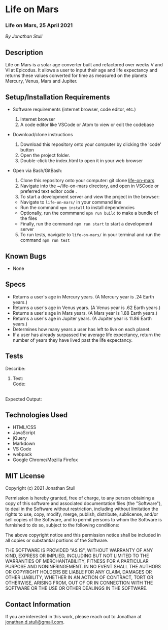 # Life on Mars

### Life on Mars, 25 April 2021

_By Jonathan Stull_

## **Description**

Life on Mars is a solar age converter built and refactored over weeks V and VI at Epicodus. It allows a user to input their age and life expectancy and returns these values converted for time as measured on the planets Mercury, Venus, Mars and Jupiter.

## **Setup/Installation Requirements**

* Software requirements (internet browser, code editor, etc.)
  1. Internet browser
  2. A code editor like VSCode or Atom to view or edit the codebase

* Download/clone instructions
  1. Download this repository onto your computer by clicking the 'code' button
  2. Open the project folder.
  3. Double-click the index.html to open it in your web browser

* Open via Bash/GitBash:
  1. Clone this repository onto your computer: git clone [life-on-mars](https://github.com/jonathanstull/life-on-mars.git)
  2. Navigate into the ~/life-on-mars directory, and open in VSCode or preferred text editor code .
  4. To start a development server and view the project in the browser:
    * Navigate to `life-on-mars/` in your command line
    * Run the command `npm install` to install dependencies
    * Optionally, run the commmand `npm run build` to make a bundle of the files
    * Finally, run the command `npm run start` to start a development server
  5. To run tests, navigate to `life-on-mars/` in your terminal and run the command `npm run test`

## **Known Bugs**

* None

## **Specs**

* Returns a user's age in Mercury years. (A Mercury year is .24 Earth years.)
* Returns a user's age in Venus years. (A Venus year is .62 Earth years.)
* Returns a user's age in Mars years. (A Mars year is 1.88 Earth years.)
* Returns a user's age in Jupiter years. (A Jupiter year is 11.86 Earth years.)
* Determines how many years a user has left to live on each planet.
* If a user has already surpassed the average life expectancy, return the number of years they have lived past the life expectancy.

## **Tests**

Describe: 
  1. Test: <br>
  Code: <br>
  <br>
  Expected Output: <br>

## **Technologies Used**

* HTML/CSS
* JavaScript
* jQuery
* Markdown
* VS Code
* webpack
* Google Chrome/Mozilla Firefox

## **MIT License**

Copyright (c) 2021 Jonathan Stull

Permission is hereby granted, free of charge, to any person obtaining a copy of this software and associated documentation files (the "Software"), to deal in the Software without restriction, including without limitation the rights to use, copy, modify, merge, publish, distribute, sublicense, and/or sell copies of the Software, and to permit persons to whom the Software is furnished to do so, subject to the following conditions:

The above copyright notice and this permission notice shall be included in all copies or substantial portions of the Software.

THE SOFTWARE IS PROVIDED "AS IS", WITHOUT WARRANTY OF ANY KIND, EXPRESS OR IMPLIED, INCLUDING BUT NOT LIMITED TO THE WARRANTIES OF MERCHANTABILITY, FITNESS FOR A PARTICULAR PURPOSE AND NONINFRINGEMENT. IN NO EVENT SHALL THE AUTHORS OR COPYRIGHT HOLDERS BE LIABLE FOR ANY CLAIM, DAMAGES OR OTHER LIABILITY, WHETHER IN AN ACTION OF CONTRACT, TORT OR OTHERWISE, ARISING FROM,
OUT OF OR IN CONNECTION WITH THE SOFTWARE OR THE USE OR OTHER DEALINGS IN THE SOFTWARE.

## **Contact Information**

If you are interested in this work, please reach out to Jonathan at <jonathan.d.stull@gmail.com>.